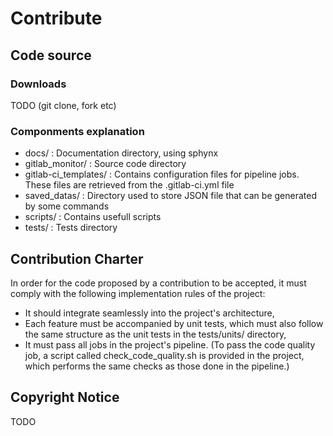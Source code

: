 # Contribute

## Code source

### Downloads
TODO (git clone, fork etc)

### Componments explanation
- docs/ : Documentation directory, using sphynx
- gitlab_monitor/ : Source code directory
- gitlab-ci_templates/ : Contains configuration files for pipeline jobs. These files are retrieved from the .gitlab-ci.yml file
- saved_datas/ : Directory used to store JSON file that can be generated by some commands
- scripts/ : Contains usefull scripts
- tests/ : Tests directory

## Contribution Charter
In order for the code proposed by a contribution to be accepted, it must comply with the following implementation rules of the project:
- It should integrate seamlessly into the project's architecture,
- Each feature must be accompanied by unit tests, which must also follow the same structure as the unit tests in the tests/units/ directory,
- It must pass all jobs in the project's pipeline. (To pass the code quality job, a script called check_code_quality.sh is provided in the project, which performs the same checks as those done in the pipeline.)

## Copyright Notice
TODO